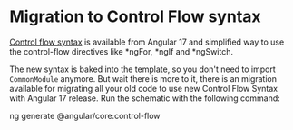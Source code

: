 # Migration to Control Flow syntax


[Control flow syntax](guide/templates/control-flow) is available from Angular 17 and simplified way to use the control-flow directives like *ngFor, *ngIf and *ngSwitch. 

The new syntax is baked into the template, so you don't need to import `CommonModule` anymore. But wait there is more to it, there is an migration available for migrating all your old code to use new Control Flow Syntax with Angular 17 release. Run the schematic with the following command:

<docs-code language="shell">

ng generate @angular/core:control-flow

</docs-code>
